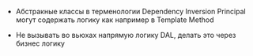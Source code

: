- Абстракные классы в терменологии Dependency Inversion Principal могут содержать логику как например в Template Method

- Не вызывать во вьюхах напрямую логику DAL, делать это через бизнес логику